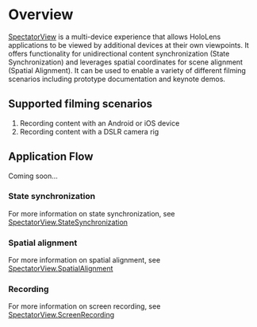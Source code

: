 # Overview

[SpectatorView](Scripts/SpectatorView.cs) is a multi-device experience that allows HoloLens applications to be viewed by additional devices at their own viewpoints. It offers functionality for unidirectional content synchronization (State Synchronization) and leverages spatial coordinates for scene alignment (Spatial Alignment). It can be used to enable a variety of different filming scenarios including prototype documentation and keynote demos.

## Supported filming scenarios
1. Recording content with an Android or iOS device
2. Recording content with a DSLR camera rig

## Application Flow

Coming soon...

### State synchronization
For more information on state synchronization, see [SpectatorView.StateSynchronization](SpectatorView.StateSynchronization.md)

### Spatial alignment
For more information on spatial alignment, see [SpectatorView.SpatialAlignment](SpectatorView.SpatialAlignment.md)

### Recording
For more information on screen recording, see [SpectatorView.ScreenRecording](SpectatorView.ScreenRecording.md)
